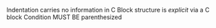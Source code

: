 Indentation carries no information in C
Block structure is *explicit* via a C block
Condition MUST BE parenthesized